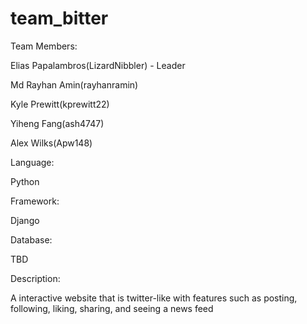 # team_bitter

Team Members:

Elias Papalambros(LizardNibbler) - Leader

Md Rayhan Amin(rayhanramin)

Kyle Prewitt(kprewitt22)

Yiheng Fang(ash4747)

Alex Wilks(Apw148)


Language:

Python


Framework:

Django


Database:

TBD


Description:

A interactive website that is twitter-like with features such as posting, following, liking, sharing, and seeing a news feed
